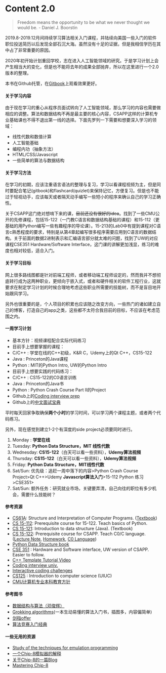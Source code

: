 # Content 2.0

> Freedom means the opportunity to be what we never thought we would be. - Daniel J. Boorstin

2019.8-2019.12月间持续学习算法相关入门课程，并陆续向美国一些入门的软件职位投送简历以后发现全部石沉大海。虽然没有十足的证据，但是我相信学历在其中占了非常重要的原因。

2020年初开始计划重回学校，志在进入人工智能领域的研究。于是学习计划上会产生相当大的变化，但是也不能将去年的成果全部抛弃，所以在这里进行一个2.0版本的整理。

本书在Github托管，在[Gitbook](https://personal-notes.gitbook.io/interviewprep/)上观看效果更好。

#### 关于学习内容

由于现在学习的重心从程序员面试转向了人工智能领域，那么学习的内容也需要做相应的调整。算法和数据结构不再是最主要的核心内容，CSAPP这样的计算机专业基础课也不得不退出第一线的选择。下面先罗列一下需要和想要深入学习的领域：

* 线性代数和数值计算
* 人工智能基础
* 编程内功（抽象方法）
* HTML/CSS/Javascript
* 一些简单的算法与数据结构



#### 关于学习方法

在学习的初期，应该注重语言语法的整理与复习，学习以看课程视频为主，但是同时要配合笔记\(gitbook\)和flashcard\(quizlet\)来保持记忆，方便复习。但是也不能过于轻视动手，应该每天或者隔天动手编写一些短小的程序来确认自己的学习正确性。

关于CSAPP这门绝对想啃下来的课，~~目前还没有很好的idea~~。找到了一些CMU公开的先修课程，包括15-122（一门教C语言和数据结构基础的课程）和15-112（更基础的用Python编写一些有趣程序的导论课）。15-213的Lab0中有提到课程对C语言c熟悉程度的要求，特别是从第4章起编写很多程序需要应用到C语言的数据结构。关于前面的数据2进制表示和汇编语言部分就太难的问题，找到了UW的对应课程CSE351 Hardware/Software Interface，这门课的讲解更加浅显，练习的难度也相对较低，适合入门。

#### 关于学习目标

网上很多路线图都是针对前端工程师，或者移动端工程师设定的，然而我并不想彻底转行成为这两种职业，更倾向于嵌入式，或者和硬件相关的软件工程行业，这就要求在制定学习计划的时候合理地考虑这些职业所需要的技能树，而不是盲目地开始跟风学习。

另外也很重要的是，个人项目的积累也应该随之改变方向，一些热门的诸如建立自己的博客，打造自己的app之类，这些都不太符合我目前的目标，不应该在考虑范围之内。

#### 一周学习计划

* 基本方针：视频课程配合实际代码练习
* 目前手上想要掌握的课程：
* C/C++ : 学堂在线的C++初级，K&R C，Udemy上的Qt C++，CS15-122
* Java : Princeton的Java课程
* Python : MIT的Python Intro, UW的Python Intro
* 目前手上想要实践的代码练习：
* C/C++ : CS15-122的C0语言训练
* Java : Princeton的Java书
* Python : Python Crash Course Part II的Project
* Github上的[Coding interview prep](https://github.com/jwasham/coding-interview-university#dont-feel-you-arent-smart-enough)
* Github上的[中文面试宝典](https://github.com/CyC2018/CS-Notes)

平时每天回家争取确保**两个小时**的学习时间，可以学习两个课程主题，或者两个代码练习。

另外，现在感觉到建立1-2个有深度的side project必须要同时进行。

1. Monday : **学堂在线**
2. Tuesday: **Python Data Structure，MIT 线性代数**
3. Wednesday: **CS15-122**（白天可以看一些资料），**Udemy算法视频**
4. Thursday: **CS15-122**（白天可以看一些资料），**Udemy算法视频**
5. Friday: **Python Data Structure，MIT线性代数**
6. Sat/Sun: 优先级：追赶一周中落下的内容&gt;Python Crash Course Project&gt;Qt C++&gt;Udemy **Javascript算法入门**&gt;15-112 Python 练习&gt;CSE351&gt;
7. Sat/Sun: 额外任务：研究就业市场，关键要弄清，自己向往的职位有多少机会，需要什么技能树？

#### 参考资源

* [CS61A](https://cs61a.org/): Structure and Interpretation of Computer Programs. \([Textbook](http://composingprograms.com/)\)
* [CS 15-112](http://www.cs.cmu.edu/~112/schedule.html): Prerequisite course for 15-122. Teach basics of Python.
* [CS 15-121](https://www.cs.cmu.edu/~mrmiller/15-121/): Introduction to data structure \(Java\). \(Textbook\)
* [CS 15-122](http://www.cs.cmu.edu/~fp/courses/15122-f15/schedule.html): Prerequisite course for CSAPP. Teach C0/C language. \([Lecture Note](https://www.cs.cmu.edu/~15122/schedule.shtml), [Homework](http://www.cs.cmu.edu/~fp/courses/15122-f15/assignments.html), [C0 Language](http://c0.typesafety.net/tutorial/)\)
* [Python Data Structure book](https://runestone.academy/runestone/books/published/pythonds/index.html) 
* [CSE 351](https://courses.cs.washington.edu/courses/cse351/19su/#home) : Hardware and Software interface, UW version of CSAPP. Easier to follow.
* [C++ Template Tutorial Video](https://www.youtube.com/playlist?list=PL5jc9xFGsL8G3y3ywuFSvOuNm3GjBwdkb)
* [Coding interview univ.](https://github.com/jwasham/coding-interview-university)
* [Interactive coding challenges](https://github.com/donnemartin/interactive-coding-challenges)
* [CS125](https://cs125.cs.illinois.edu/) : Introduction to computer science \(UIUC\)
* [CMU计算机专业本科教育方针](http://reports-archive.adm.cs.cmu.edu/anon/2010/CMU-CS-10-140.pdf)

#### 参考图书

* [数据结构与算法（邓俊辉）](https://dsa.cs.tsinghua.edu.cn/~deng/ds/)
* [Grokking algorithms](https://www.amazon.com/Grokking-Algorithms-illustrated-programmers-curious/dp/1617292230/ref=sr_1_9?keywords=Algorithm&qid=1562678577&s=gateway&sr=8-9)\(一本生动易懂的算法入门书，插图多，内容偏简单\)
* [剑指offer](https://book.douban.com/subject/6966465/)
* [算法竞赛入门经典](https://book.douban.com/subject/25902102/)

#### 一些无用的资源

* [Study of the techniques for emulation programming](http://www.codeslinger.co.uk/files/emu.pdf)
* [一个Chip-8模拟器的解释](http://www.codeslinger.co.uk/pages/projects/chip8/mychip8.html)
* [关于Chip-8的一篇Blog](http://www.multigesture.net/articles/how-to-write-an-emulator-chip-8-interpreter/)
* [Mastering Chip-8](http://mattmik.com/files/chip8/mastering/chip8.html)

